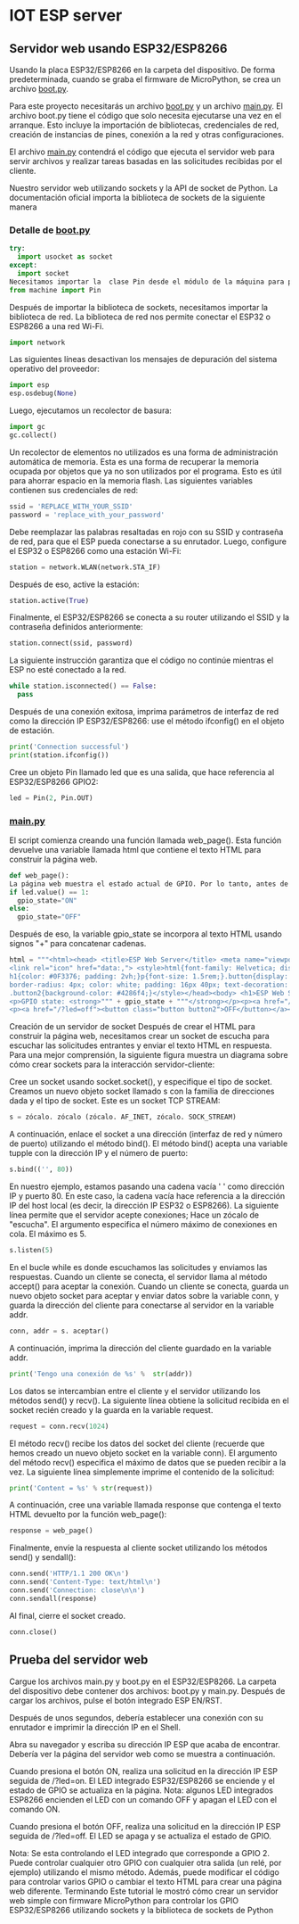 # IOT ESP server

## Servidor web usando ESP32/ESP8266

Usando la placa ESP32/ESP8266 en la carpeta del dispositivo. De forma predeterminada, cuando se graba el firmware de MicroPython,  se crea un archivo [boot.py](https://github.com/ericksc/esp_wifi_server/blob/main/boot.py).

Para este proyecto necesitarás un archivo [boot.py](https://github.com/ericksc/esp_wifi_server/blob/main/boot.py) y un archivo [main.py](https://github.com/ericksc/esp_wifi_server/blob/main/main.py). El  archivo boot.py tiene el código que solo necesita ejecutarse una vez en el arranque. Esto incluye la importación de bibliotecas, credenciales de red, creación de instancias de pines, conexión a la red y otras configuraciones.

El archivo [main.py](https://github.com/ericksc/esp_wifi_server/blob/main/main.py) contendrá el código que ejecuta el servidor web para servir archivos y realizar tareas basadas en las solicitudes recibidas por el cliente.


Nuestro servidor web utilizando sockets y la API de socket de Python. La documentación oficial importa la biblioteca de sockets de la siguiente manera

### Detalle de [boot.py](https://github.com/ericksc/esp_wifi_server/blob/main/boot.py)

```python
try:
  import usocket as socket
except:
  import socket
Necesitamos importar la  clase Pin desde el módulo de la máquina para poder interactuar con los GPIO. 
from machine import Pin
```
 
Después de importar la biblioteca de sockets, necesitamos importar la biblioteca de red. La  biblioteca de red nos permite conectar el ESP32 o ESP8266 a una red Wi-Fi.

```Python
import network
```

Las siguientes líneas desactivan los mensajes de depuración del sistema operativo del proveedor:
```python
import esp
esp.osdebug(None)
```

Luego, ejecutamos un recolector de basura:
```python
import gc
gc.collect()
```

Un recolector de elementos no utilizados es una forma de administración automática de memoria. Esta es una forma de recuperar la memoria ocupada por objetos que ya no son utilizados por el programa. Esto es útil para ahorrar espacio en la memoria flash.
Las siguientes variables contienen sus credenciales de red:

```python
ssid = 'REPLACE_WITH_YOUR_SSID'
password = 'replace_with_your_password'
```

Debe reemplazar las palabras resaltadas en rojo con su SSID y contraseña de red, para que el ESP pueda conectarse a su enrutador.
Luego, configure el ESP32 o ESP8266 como una estación Wi-Fi:

```python
station = network.WLAN(network.STA_IF)
```

Después de eso, active la estación:

```python
station.active(True)
```
Finalmente, el ESP32/ESP8266 se conecta a su router utilizando el SSID y la contraseña definidos anteriormente:

```python
station.connect(ssid, password)
```

La siguiente instrucción garantiza que el código no continúe mientras el ESP no esté conectado a la red.

```python
while station.isconnected() == False:
  pass
```

Después de una conexión exitosa, imprima parámetros de interfaz de red como la dirección IP ESP32/ESP8266: use el método ifconfig() en el  objeto de estación.

```python
print('Connection successful')
print(station.ifconfig())
```

Cree un objeto Pin llamado led que  es una salida, que hace referencia al ESP32/ESP8266 GPIO2:

```python
led = Pin(2, Pin.OUT)
```

### [main.py](https://github.com/ericksc/esp_wifi_server/blob/main/main.py)


El script comienza creando una función llamada web_page(). Esta función devuelve una variable llamada html que contiene el texto HTML para construir la página web.
 
```python
def web_page():
La página web muestra el estado actual de GPIO. Por lo tanto, antes de generar el texto HTML, debemos verificar el estado del LED. Guardamos su estado en la variable gpio_state:
if led.value() == 1:
  gpio_state="ON"
else:
  gpio_state="OFF"
```

Después de eso, la variable gpio_state se incorpora al texto HTML usando signos "+" para concatenar cadenas.

```python
html = """<html><head> <title>ESP Web Server</title> <meta name="viewport" content="width=device-width, initial-scale=1">
<link rel="icon" href="data:,"> <style>html{font-family: Helvetica; display:inline-block; margin: 0px auto; text-align: center;}
h1{color: #0F3376; padding: 2vh;}p{font-size: 1.5rem;}.button{display: inline-block; background-color: #e7bd3b; border: none; 
border-radius: 4px; color: white; padding: 16px 40px; text-decoration: none; font-size: 30px; margin: 2px; cursor: pointer;}
.button2{background-color: #4286f4;}</style></head><body> <h1>ESP Web Server</h1> 
<p>GPIO state: <strong>""" + gpio_state + """</strong></p><p><a href="/?led=on"><button class="button">ON</button></a></p>
<p><a href="/?led=off"><button class="button button2">OFF</button></a></p></body></html>"""
```

Creación de un servidor de socket
Después de crear el HTML para construir la página web, necesitamos crear un socket de escucha para escuchar las solicitudes entrantes y enviar el texto HTML en respuesta. Para una mejor comprensión, la siguiente figura muestra un diagrama sobre cómo crear sockets para la interacción servidor-cliente:
 
 
Cree un socket usando socket.socket(), y especifique el tipo de socket. Creamos un nuevo objeto socket llamado s con la familia de direcciones dada y el tipo de socket. Este es un socket TCP STREAM:

```python
s = zócalo. zócalo (zócalo. AF_INET, zócalo. SOCK_STREAM)
```

A continuación, enlace el socket a una dirección (interfaz de red y número de puerto) utilizando el método bind(). El  método bind() acepta una variable tupple con la dirección IP y el número de puerto:

```python
s.bind(('', 80))
```

En nuestro ejemplo, estamos pasando una cadena vacía ' ' como dirección IP y puerto 80. En este caso, la cadena vacía hace referencia a la dirección IP del host local (es decir, la dirección IP ESP32 o ESP8266).
La siguiente línea permite que el servidor acepte conexiones; Hace un zócalo de "escucha". El argumento especifica el número máximo de conexiones en cola. El máximo es 5.

```python
s.listen(5)
```

En el bucle while es donde escuchamos las solicitudes y enviamos las respuestas. Cuando un cliente se conecta, el servidor llama al método accept() para aceptar la conexión. Cuando un cliente se conecta, guarda un nuevo objeto socket para aceptar y enviar datos sobre  la variable conn, y guarda la dirección del cliente para conectarse al servidor en la variable addr.

```python
conn, addr = s. aceptar()
```

A continuación, imprima la dirección del cliente guardado en la variable addr.

```python
print('Tengo una conexión de %s' %  str(addr))
```

Los datos se intercambian entre el cliente y el servidor utilizando los  métodos send() y recv().
La siguiente línea obtiene la solicitud recibida en el socket recién creado y la guarda en la variable request.

```python
request = conn.recv(1024)
```

El método recv() recibe los datos del socket del cliente (recuerde que hemos creado un nuevo objeto socket en la  variable conn). El argumento del  método recv() especifica el máximo de datos que se pueden recibir a la vez.
La siguiente línea simplemente imprime el contenido de la solicitud:

```python
print('Content = %s' % str(request))
```

A continuación, cree una variable llamada response que contenga el texto HTML devuelto por la  función web_page():

```python
response = web_page()
```

Finalmente, envíe la respuesta al cliente socket utilizando los  métodos send() y sendall():

```python
conn.send('HTTP/1.1 200 OK\n')
conn.send('Content-Type: text/html\n')
conn.send('Connection: close\n\n')
conn.sendall(response)
```

Al final, cierre el socket creado.

```python
conn.close()
```

## Prueba del servidor web
Cargue los archivos main.py y boot.py en el ESP32/ESP8266. La  carpeta del dispositivo debe contener dos archivos: boot.py y main.py.
Después de cargar los archivos, pulse el botón integrado ESP EN/RST.
 
 
Después de unos segundos, debería establecer una conexión con su enrutador e imprimir la dirección IP en el Shell.
 
Abra su navegador y escriba su dirección IP ESP que acaba de encontrar. Debería ver la página del servidor web como se muestra a continuación.
 
Cuando presiona el botón ON, realiza una solicitud en la dirección IP ESP seguida de /?led=on. El LED integrado ESP32/ESP8266 se enciende y el estado de GPIO se actualiza en la página.
Nota: algunos LED integrados ESP8266 encienden el LED con un comando OFF y apagan el LED con el comando ON.
 
 
Cuando presiona el botón OFF, realiza una solicitud en la dirección IP ESP seguida de /?led=off. El LED se apaga y se actualiza el estado de GPIO.
 
 
Nota: Se esta controlando el LED integrado que corresponde a GPIO 2. Puede controlar cualquier otro GPIO con cualquier otra salida (un relé, por ejemplo) utilizando el mismo método. Además, puede modificar el código para controlar varios GPIO o cambiar el texto HTML para crear una página web diferente.
Terminando
Este tutorial le mostró cómo crear un servidor web simple con firmware MicroPython para controlar los GPIO ESP32/ESP8266 utilizando sockets y la biblioteca de sockets de Python


